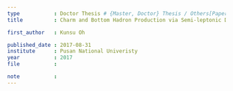 ```yaml
---
type           : Doctor Thesis # {Master, Doctor} Thesis / Others[Paper, Article]
title          : Charm and Bottom Hadron Production via Semi-leptonic Decay Channel in Relativistic Heavy Ion Collisions

first_author   : Kunsu Oh

published_date : 2017-08-31
institute      : Pusan National Univeristy
year           : 2017
file           :

note           :
---
```

